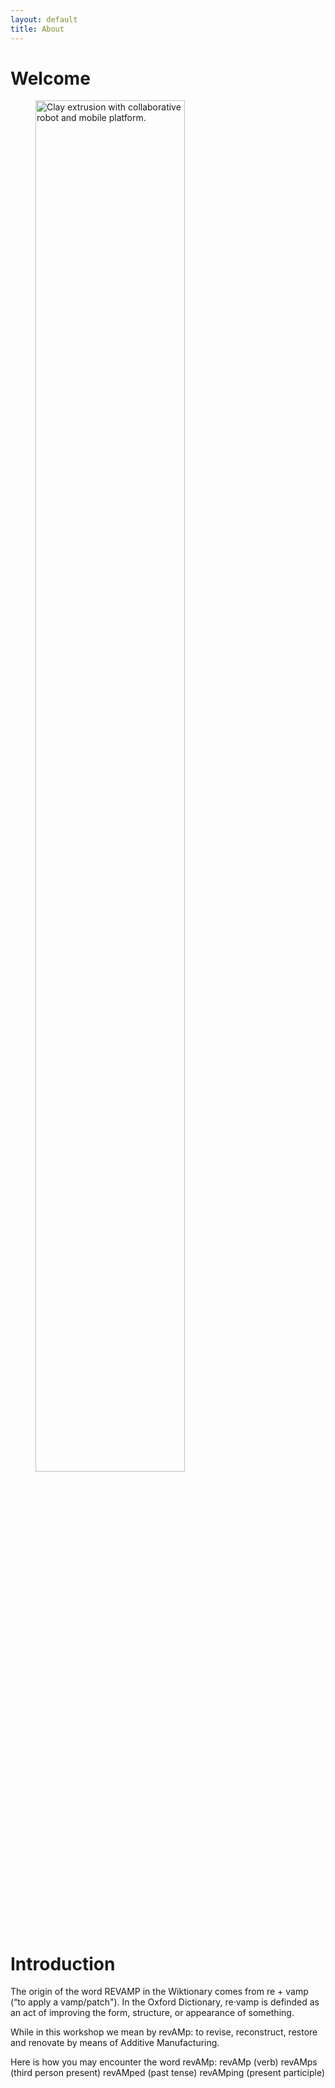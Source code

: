 ```yaml
---
layout: default
title: About
---
```

# Welcome


<figure>
  <img src="{{site.baseurl}}images/Picture6.png" alt="Clay extrusion with collaborative robot and mobile platform." style="width:75%" class="center">
  <figcaption></figcaption>
</figure>


# Introduction

The origin of the word REVAMP in the Wiktionary comes from re + vamp (“to apply a vamp/patch").
In the Oxford Dictionary, re·vamp is definded as an act of improving the form, structure, or appearance of something.

While in this workshop we mean by revAMp: to revise, reconstruct, restore and renovate by means of Additive Manufacturing.

Here is how you may encounter the word revAMp:
revAMp    (verb)
revAMps   (third person present)
revAMped  (past tense)
revAMping (present participle)
